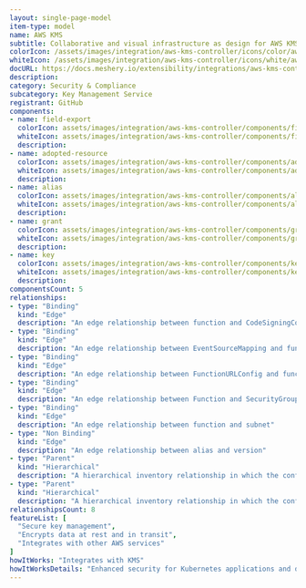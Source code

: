 ```yaml
---
layout: single-page-model
item-type: model
name: AWS KMS
subtitle: Collaborative and visual infrastructure as design for AWS KMS
colorIcon: /assets/images/integration/aws-kms-controller/icons/color/aws-kms-controller-color.svg
whiteIcon: /assets/images/integration/aws-kms-controller/icons/white/aws-kms-controller-white.svg
docURL: https://docs.meshery.io/extensibility/integrations/aws-kms-controller
description: 
category: Security & Compliance
subcategory: Key Management Service
registrant: GitHub
components: 
- name: field-export
  colorIcon: assets/images/integration/aws-kms-controller/components/field-export/icons/color/field-export-color.svg
  whiteIcon: assets/images/integration/aws-kms-controller/components/field-export/icons/white/field-export-white.svg
  description: 
- name: adopted-resource
  colorIcon: assets/images/integration/aws-kms-controller/components/adopted-resource/icons/color/adopted-resource-color.svg
  whiteIcon: assets/images/integration/aws-kms-controller/components/adopted-resource/icons/white/adopted-resource-white.svg
  description: 
- name: alias
  colorIcon: assets/images/integration/aws-kms-controller/components/alias/icons/color/alias-color.svg
  whiteIcon: assets/images/integration/aws-kms-controller/components/alias/icons/white/alias-white.svg
  description: 
- name: grant
  colorIcon: assets/images/integration/aws-kms-controller/components/grant/icons/color/grant-color.svg
  whiteIcon: assets/images/integration/aws-kms-controller/components/grant/icons/white/grant-white.svg
  description: 
- name: key
  colorIcon: assets/images/integration/aws-kms-controller/components/key/icons/color/key-color.svg
  whiteIcon: assets/images/integration/aws-kms-controller/components/key/icons/white/key-white.svg
  description: 
componentsCount: 5
relationships: 
- type: "Binding"
  kind: "Edge"
  description: "An edge relationship between function and CodeSigningConfig"
- type: "Binding"
  kind: "Edge"
  description: "An edge relationship between EventSourceMapping and function"
- type: "Binding"
  kind: "Edge"
  description: "An edge relationship between FunctionURLConfig and function"
- type: "Binding"
  kind: "Edge"
  description: "An edge relationship between Function and SecurityGroup"
- type: "Binding"
  kind: "Edge"
  description: "An edge relationship between function and subnet"
- type: "Non Binding"
  kind: "Edge"
  description: "An edge relationship between alias and version"
- type: "Parent"
  kind: "Hierarchical"
  description: "A hierarchical inventory relationship in which the configuration of (parent component) is patched with the configuration of (child component). "
- type: "Parent"
  kind: "Hierarchical"
  description: "A hierarchical inventory relationship in which the configuration of (parent component) is patched with the configuration of (child component). "
relationshipsCount: 8
featureList: [
  "Secure key management",
  "Encrypts data at rest and in transit",
  "Integrates with other AWS services"
]
howItWorks: "Integrates with KMS"
howItWorksDetails: "Enhanced security for Kubernetes applications and data on AWS"
---
```

